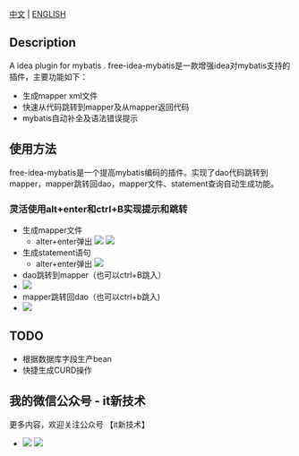 [中文](README.md) | 
[ENGLISH](README_EN.md)

## Description
A idea plugin for mybatis .
free-idea-mybatis是一款增强idea对mybatis支持的插件，主要功能如下：
- 生成mapper xml文件
- 快速从代码跳转到mapper及从mapper返回代码
- mybatis自动补全及语法错误提示

## 使用方法
free-idea-mybatis是一个提高mybatis编码的插件。实现了dao代码跳转到mapper，mapper跳转回dao，mapper文件、statement查询自动生成功能。
### 灵活使用alt+enter和ctrl+B实现提示和跳转
- 生成mapper文件
    - alter+enter弹出
![](https://raw.githubusercontent.com/wuzhizhan/free-idea-mybatis/master/doc/img/create_mapper.png)
![](https://raw.githubusercontent.com/wuzhizhan/free-idea-mybatis/master/doc/img/choose_mapper_folder.jpg)
- 生成statement语句
    - alter+enter弹出
![](https://raw.githubusercontent.com/wuzhizhan/free-idea-mybatis/master/doc/img/create_statement.jpg)
- dao跳转到mapper（也可以ctrl+B跳入）
- ![](https://raw.githubusercontent.com/wuzhizhan/free-idea-mybatis/master/doc/img/to_mapper.jpg)
- mapper跳转回dao（也可以ctrl+b跳入)
- ![](https://raw.githubusercontent.com/wuzhizhan/free-idea-mybatis/master/doc/img/to_code.jpg)


## TODO
- 根据数据库字段生产bean
- 快捷生成CURD操作

## 我的微信公众号 - it新技术
更多内容，欢迎关注公众号 【it新技术】
- ![](https://raw.githubusercontent.com/wuzhizhan/free-idea-mybatis/master/doc/img/gzh_logo.jpg)
![](https://raw.githubusercontent.com/wuzhizhan/free-idea-mybatis/master/doc/img/gzh_qrcode.jpg)